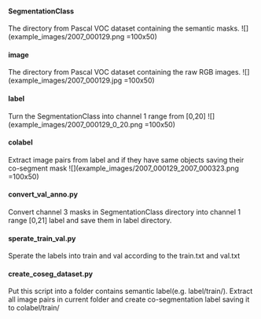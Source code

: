
#### SegmentationClass
The directory from Pascal VOC dataset containing the semantic masks.
![](example_images/2007_000129.png =100x50)

#### image
The directory from Pascal VOC dataset containing the raw RGB images.
![](example_images/2007_000129.jpg =100x50)

#### label
Turn the SegmentationClass into channel 1 range from [0,20]
![](example_images/2007_000129_0_20.png =100x50)

#### colabel
Extract image pairs from label and if they have same objects saving their co-segment mask
![](example_images/2007_000129_2007_000323.png =100x50)
#### convert_val_anno.py
Convert channel 3 masks in SegmentationClass directory into channel 1 range [0,21] label and save them in label directory.

#### sperate_train_val.py
Sperate the labels into train and val according to the train.txt and val.txt

#### create_coseg_dataset.py
Put this script into a folder contains semantic label(e.g. label/train/).
Extract all image pairs in current folder and create co-segmentation label saving it to colabel/train/
